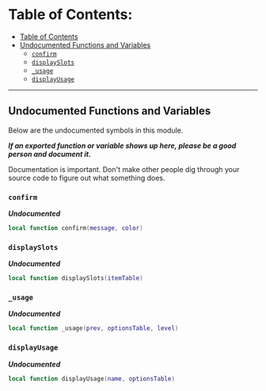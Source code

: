 # Table of Contents:
- [Table of Contents](table-of-contents)
- [Undocumented Functions and Variables](#undocumented-functions-and-variables)
    - [`confirm`](#confirm)
    - [`displaySlots`](#displayslots)
    - [`_usage`](#usage)
    - [`displayUsage`](#displayusage)

----------------------------------------

Undocumented Functions and Variables
------------------------------------
Below are the undocumented symbols in this module.

***If an exported function or variable shows up here, please be a good person and document it.***

Documentation is important. Don't make other people dig through your source code to figure out what something does.

### `confirm`
***Undocumented***
```lua
local function confirm(message, color)
```

### `displaySlots`
***Undocumented***
```lua
local function displaySlots(itemTable)
```

### `_usage`
***Undocumented***
```lua
local function _usage(prev, optionsTable, level)
```

### `displayUsage`
***Undocumented***
```lua
local function displayUsage(name, optionsTable)
```
